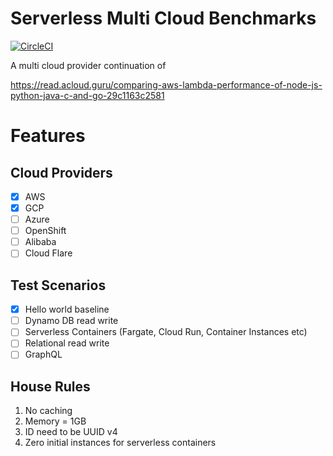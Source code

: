 # Serverless Multi Cloud Benchmarks

[![CircleCI](https://circleci.com/gh/yunspace/lambda-platform-perf-comparison.svg?style=svg)](https://circleci.com/gh/yunspace/lambda-platform-perf-comparison)

A multi cloud provider continuation of 

https://read.acloud.guru/comparing-aws-lambda-performance-of-node-js-python-java-c-and-go-29c1163c2581

# Features

## Cloud Providers

- [x] AWS
- [X] GCP
- [ ] Azure
- [ ] OpenShift
- [ ] Alibaba
- [ ] Cloud Flare

## Test Scenarios

- [x] Hello world baseline
- [ ] Dynamo DB read write
- [ ] Serverless Containers (Fargate, Cloud Run, Container Instances etc)
- [ ] Relational read write
- [ ] GraphQL

## House Rules

1. No caching
2. Memory = 1GB
3. ID need to be UUID v4
4. Zero initial instances for serverless containers